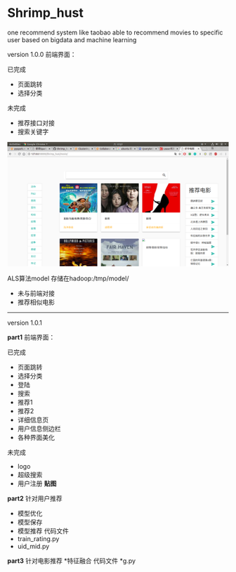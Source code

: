 # Shrimp_hust
one recommend system like taobao able to recommend movies to specific user based on bigdata and machine learning

version 1.0.0
前端界面：


已完成

* 页面跳转
* 选择分类

未完成

* 推荐接口对接
* 搜索关键字

![1530350870483](assert/1530350870483.png)



ALS算法model 存储在hadoop:/tmp/model/

* 未与前端对接
* 推荐相似电影
------------------------------------
version 1.0.1

**part1**
前端界面：

已完成
* 页面跳转
* 选择分类
* 登陆
* 搜索
* 推荐1
* 推荐2
* 详细信息页
* 用户信息侧边栏
* 各种界面美化

未完成
* logo
* 超级搜索
* 用户注册
**贴图**

**part2**
针对用户推荐
* 模型优化
* 模型保存
* 模型推荐
代码文件 
* train_rating.py
* uid_mid.py

**part3**
针对电影推荐
*特征融合
代码文件
*g.py
